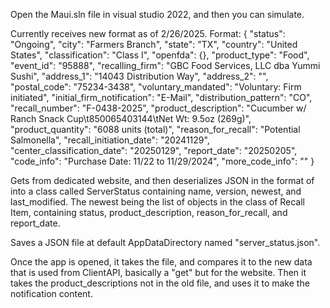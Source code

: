 Open the Maui.sln file in visual studio 2022, and then you can simulate. 

Currently receives new format as of 2/26/2025.
Format:
{
    "status": "Ongoing",
    "city": "Farmers Branch",
    "state": "TX",
    "country": "United States",
    "classification": "Class I",
    "openfda": {},
    "product_type": "Food",
    "event_id": "95888",
    "recalling_firm": "GBC Food Services, LLC dba Yummi Sushi",
    "address_1": "14043 Distribution Way",
    "address_2": "",
    "postal_code": "75234-3438",
    "voluntary_mandated": "Voluntary: Firm initiated",
    "initial_firm_notification": "E-Mail",
    "distribution_pattern": "CO",
    "recall_number": "F-0438-2025",
    "product_description": "Cucumber w/ Ranch Snack Cup\t850065403144\tNet Wt: 9.5oz (269g)",
    "product_quantity": "6088 units (total)",
    "reason_for_recall": "Potential Salmonella",
    "recall_initiation_date": "20241129",
    "center_classification_date": "20250129",
    "report_date": "20250205",
    "code_info": "Purchase Date: 11/22 to 11/29/2024",
    "more_code_info": ""
}


Gets from dedicated website, and then deserializes JSON in the format of into a class called ServerStatus containing name, version, newest, and last_modified. The newest being the list of objects in the class of 
Recall Item, containing status, product_description, reason_for_recall, and report_date. 

Saves a JSON file at default AppDataDirectory named "server_status.json".

Once the app is opened, it takes the file, and compares it to the new data that is used from ClientAPI, basically a "get" but for the website.
Then it takes the product_descriptions not in the old file, and uses it to make the notification content.

